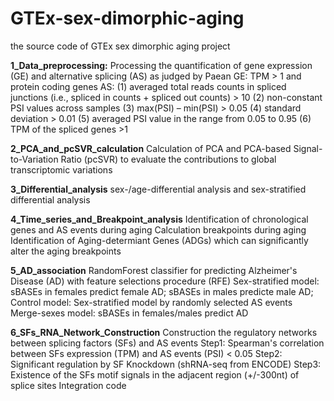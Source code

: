 # GTEx-sex-dimorphic-aging

the source code of GTEx sex dimorphic aging project

**1_Data_preprocessing:**
Processing the quantification of gene expression (GE) and alternative splicing (AS) as judged by Paean
GE: 
  TPM > 1 and protein coding genes
AS: 
  (1) averaged total reads counts in spliced junctions (i.e., spliced in counts + spliced out counts) > 10
  (2) non-constant PSI values across samples
  (3) max(PSI) – min(PSI) > 0.05
  (4) standard deviation > 0.01
  (5) averaged PSI value in the range from 0.05 to 0.95
  (6) TPM of the spliced genes >1

**2_PCA_and_pcSVR_calculation**
Calculation of PCA and PCA-based Signal-to-Variation Ratio (pcSVR) to evaluate the contributions to global transcriptomic variations

**3_Differential_analysis**
sex-/age-differential analysis and sex-stratified differential analysis

**4_Time_series_and_Breakpoint_analysis**
Identification of chronological genes and AS events during aging
Calculation breakpoints during aging
Identification of Aging-determiant Genes (ADGs) which can significantly alter the aging breakpoints

**5_AD_association**
RandomForest classifier for predicting Alzheimer's Disease (AD) with feature selections procedure (RFE)
Sex-stratified model:
  sBASEs in females predict female AD; sBASEs in males predicte male AD;
Control model:
  Sex-stratified model by randomly selected AS events
  Merge-sexes model: sBASEs in females/males predict AD

**6_SFs_RNA_Network_Construction**
Construction the regulatory networks between splicing factors (SFs) and AS events
Step1: Spearman's correlation between SFs expression (TPM) and AS events (PSI) < 0.05
Step2: Significant regulation by SF Knockdown (shRNA-seq from ENCODE)
Step3: Existence of the SFs motif signals in the adjacent region (+/-300nt) of splice sites
Integration code

